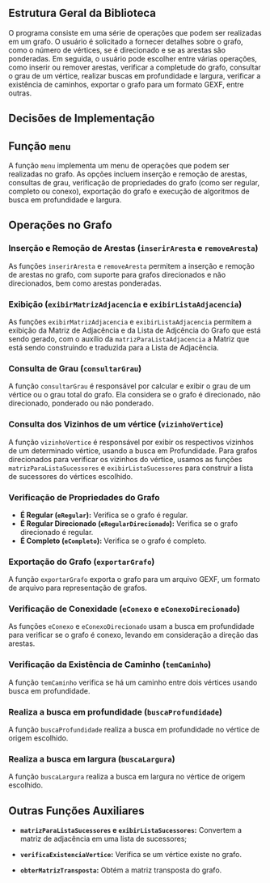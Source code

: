 ## Estrutura Geral da Biblioteca 

O programa consiste em uma série de operações que podem ser realizadas em um grafo. O usuário é solicitado a fornecer detalhes sobre o grafo, como o número de vértices, se é direcionado e se as arestas são ponderadas. Em seguida, o usuário pode escolher entre várias operações, como inserir ou remover arestas, verificar a completude do grafo, consultar o grau de um vértice, realizar buscas em profundidade e largura, verificar a existência de caminhos, exportar o grafo para um formato GEXF, entre outras.

## Decisões de Implementação 

## Função `menu`

A função `menu` implementa um menu de operações que podem ser realizadas no grafo. As opções incluem inserção e remoção de arestas, consultas de grau, verificação de propriedades do grafo (como ser regular, completo ou conexo), exportação do grafo e execução de algoritmos de busca em profundidade e largura.

## Operações no Grafo

### Inserção e Remoção de Arestas (`inserirAresta` e `removeAresta`)

As funções `inserirAresta` e `removeAresta` permitem a inserção e remoção de arestas no grafo, com suporte para grafos direcionados e não direcionados, bem como arestas ponderadas.

### Exibição (`exibirMatrizAdjacencia` e `exibirListaAdjacencia`)

As funções `exibirMatrizAdjacencia` e `exibirListaAdjacencia` permitem a exibição da Matriz de Adjacência e da Lista de Adjcência do Grafo que está sendo gerado, com o auxílio da `matrizParaListaAdjacencia` a Matriz que está sendo construindo e traduzida para a Lista de Adjacência.

### Consulta de Grau (`consultarGrau`)

A função `consultarGrau` é responsável por calcular e exibir o grau de um vértice ou o grau total do grafo. Ela considera se o grafo é direcionado, não direcionado, ponderado ou não ponderado.

### Consulta dos Vizinhos de um vértice (`vizinhoVertice`)

A função `vizinhoVertice` é responsável por exibir os respectivos vizinhos de um determinado vértice, usando a busca em Profundidade. Para grafos direcionados para verificar os vizinhos do vértice, usamos as funções `matrizParaListaSucessores` e `exibirListaSucessores` para construir a lista de sucessores do vértices escolhido.

### Verificação de Propriedades do Grafo

- **É Regular (`eRegular`):** Verifica se o grafo é regular.
- **É Regular Direcionado (`eRegularDirecionado`):** Verifica se o grafo direcionado é regular.
- **É Completo (`eCompleto`):** Verifica se o grafo é completo.

### Exportação do Grafo (`exportarGrafo`)

A função `exportarGrafo` exporta o grafo para um arquivo GEXF, um formato de arquivo para representação de grafos.

### Verificação de Conexidade (`eConexo` e `eConexoDirecionado`)

As funções `eConexo` e `eConexoDirecionado` usam a busca em profundidade para verificar se o grafo é conexo, levando em consideração a direção das arestas.

### Verificação da Existência de Caminho (`temCaminho`)

A função `temCaminho` verifica se há um caminho entre dois vértices usando busca em profundidade.

### Realiza a busca em profundidade (`buscaProfundidade`)

A função `buscaProfundidade` realiza a busca em profundidade no vértice de origem escolhido.

### Realiza a busca em largura (`buscaLargura`)

A função `buscaLargura` realiza a busca em largura no vértice de origem escolhido.


## Outras Funções Auxiliares

- **`matrizParaListaSucessores` e `exibirListaSucessores`:** Convertem a matriz de adjacência em uma lista de sucessores;

- **`verificaExistenciaVertice`:** Verifica se um vértice existe no grafo.

- **`obterMatrizTransposta`:** Obtém a matriz transposta do grafo.
